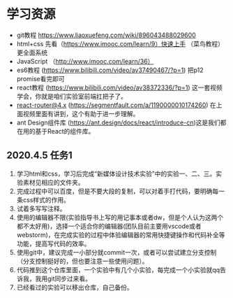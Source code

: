 # 学习资源
- git教程 https://www.liaoxuefeng.com/wiki/896043488029600
- html+css  先看（https://www.imooc.com/learn/9）快速上手   （菜鸟教程）更全面系统
- JavaScript （http://www.imooc.com/learn/36）
- es6教程 (https://www.bilibili.com/video/av37490467/?p=1) 把p12 promise看完即可
- react教程 (https://www.bilibili.com/video/av38372336/?p=1) 这一套视频学会，你就是咱们实验室前端扛把子了。
- react-router@4.x (https://segmentfault.com/a/1190000010174260) 在上面视频里面有讲到，这个有助于进一步理解。
- ant Design组件库 (https://ant.design/docs/react/introduce-cn)这是我们都在用的基于React的组件库。

## 2020.4.5 任务1
1. 学习html和css，学习后完成“新媒体设计技术实验”中的实验一、二、三。实验素材见相应的文件夹。
2. 完成过程中可以百度，但是不要大段的复制，可以对着手打代码，要明确每一条css样式的作用。
3. 试着多写写注释。
4. 使用的编辑器不限(实验指导书上写的用记事本或者dw，但是个人认为这两个都不太好用)，选择一个适合你的编辑器(团队目前主要用vscode或者webstorm)，在完成实验的过程中体验编辑器的常用快捷键操作和代码补全等功能，提高写代码的效率。
5. 使用git中，建议完成一小部分就commit一次，或者可以尝试建立分支控制（分支控制挺好的，但也要注意一些使用问题）。
6. 代码推到这个仓库里面，一个实验中有几个小实验，每完成一个小实验就qq告诉我，我用git同步过来看。
7. 已经看过的实验可以移出仓库，自己备份。

